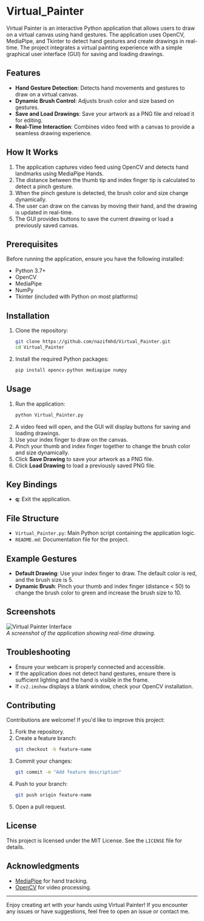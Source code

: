 # Virtual_Painter

Virtual Painter is an interactive Python application that allows users to draw on a virtual canvas using hand gestures. The application uses OpenCV, MediaPipe, and Tkinter to detect hand gestures and create drawings in real-time. The project integrates a virtual painting experience with a simple graphical user interface (GUI) for saving and loading drawings.

## Features

- **Hand Gesture Detection**: Detects hand movements and gestures to draw on a virtual canvas.
- **Dynamic Brush Control**: Adjusts brush color and size based on gestures.
- **Save and Load Drawings**: Save your artwork as a PNG file and reload it for editing.
- **Real-Time Interaction**: Combines video feed with a canvas to provide a seamless drawing experience.

## How It Works

1. The application captures video feed using OpenCV and detects hand landmarks using MediaPipe Hands.
2. The distance between the thumb tip and index finger tip is calculated to detect a pinch gesture.
3. When the pinch gesture is detected, the brush color and size change dynamically.
4. The user can draw on the canvas by moving their hand, and the drawing is updated in real-time.
5. The GUI provides buttons to save the current drawing or load a previously saved canvas.

## Prerequisites

Before running the application, ensure you have the following installed:

- Python 3.7+
- OpenCV
- MediaPipe
- NumPy
- Tkinter (included with Python on most platforms)

## Installation

1. Clone the repository:
   ```bash
   git clone https://github.com/nazifmhd/Virtual_Painter.git
   cd Virtual_Painter
   ```
2. Install the required Python packages:
   ```bash
   pip install opencv-python mediapipe numpy
   ```

## Usage

1. Run the application:
   ```bash
   python Virtual_Painter.py
   ```
2. A video feed will open, and the GUI will display buttons for saving and loading drawings.
3. Use your index finger to draw on the canvas.
4. Pinch your thumb and index finger together to change the brush color and size dynamically.
5. Click **Save Drawing** to save your artwork as a PNG file.
6. Click **Load Drawing** to load a previously saved PNG file.

## Key Bindings

- **q**: Exit the application.

## File Structure

- `Virtual_Painter.py`: Main Python script containing the application logic.
- `README.md`: Documentation file for the project.

## Example Gestures

- **Default Drawing**: Use your index finger to draw. The default color is red, and the brush size is 5.
- **Dynamic Brush**: Pinch your thumb and index finger (distance < 50) to change the brush color to green and increase the brush size to 10.

## Screenshots

![Virtual Painter Interface](path/to/screenshot.png)  
*A screenshot of the application showing real-time drawing.*

## Troubleshooting

- Ensure your webcam is properly connected and accessible.
- If the application does not detect hand gestures, ensure there is sufficient lighting and the hand is visible in the frame.
- If `cv2.imshow` displays a blank window, check your OpenCV installation.

## Contributing

Contributions are welcome! If you'd like to improve this project:

1. Fork the repository.
2. Create a feature branch:
   ```bash
   git checkout -b feature-name
   ```
3. Commit your changes:
   ```bash
   git commit -m "Add feature description"
   ```
4. Push to your branch:
   ```bash
   git push origin feature-name
   ```
5. Open a pull request.

## License

This project is licensed under the MIT License. See the `LICENSE` file for details.

## Acknowledgments

- [MediaPipe](https://google.github.io/mediapipe/) for hand tracking.
- [OpenCV](https://opencv.org/) for video processing.

---

Enjoy creating art with your hands using Virtual Painter! If you encounter any issues or have suggestions, feel free to open an issue or contact me.
